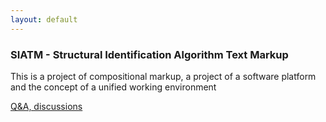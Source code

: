 ```yaml
---
layout: default
---
```


### SIATM - Structural Identification Algorithm Text Markup
This is a project of compositional markup, a project of a software platform and the concept of a unified working environment

[Q&A, discussions](https://github.com/aplib/aplib.github.io/discussions/)